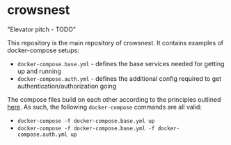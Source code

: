 # crowsnest

"Elevator pitch - TODO"

This repository is the main repository of crowsnest. It contains examples of docker-compose setups:
* `docker-compose.base.yml` - defines the base services needed for getting up and running
* `docker-compose.auth.yml` - defines the additional config required to get authentication/authorization going

The compose files build on each other according to the principles outlined [here](https://docs.docker.com/compose/extends/#multiple-compose-files). As such, the following `docker-compose` commands are all valid:
* `docker-compose -f docker-compose.base.yml up`
* `docker-compose -f docker-compose.base.yml -f docker-compose.auth.yml up`
